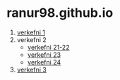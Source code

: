 # ranur98.github.io

1. [verkefni 1](/verkefni1/)
2. verkefni 2
	* [verkefni 21-22](verkefni2/verkefni21-22/)
  	* [verkefni 23](verkefni2/verkefni23/)
  	* [verkefni 24](verkefni2/verkefni24/)
3. [verkefni 3]()
